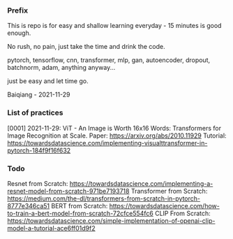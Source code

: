 ### Prefix

This is repo is for easy and shallow learning everyday - 15 minutes is good enough.

No rush, no pain, just take the time and drink the code.

pytorch, tensorflow, cnn, transformer, mlp, gan, autoencoder, dropout, batchnorm, adam, anything anyway...

just be easy and let time go.

Baiqiang - 2021-11-29


### List of practices
[0001] 2021-11-29: ViT - An Image is Worth 16x16 Words: Transformers for Image Recognition at Scale.
                   Paper: https://arxiv.org/abs/2010.11929 
                   Tutorial: https://towardsdatascience.com/implementing-visualttransformer-in-pytorch-184f9f16f632
                   
                   
                   
### Todo
Resnet from Scratch: https://towardsdatascience.com/implementing-a-resnet-model-from-scratch-971be7193718
Transformer from Scratch: https://medium.com/the-dl/transformers-from-scratch-in-pytorch-8777e346ca51
BERT from Scratch: https://towardsdatascience.com/how-to-train-a-bert-model-from-scratch-72cfce554fc6
CLIP From Scratch: https://towardsdatascience.com/simple-implementation-of-openai-clip-model-a-tutorial-ace6ff01d9f2
